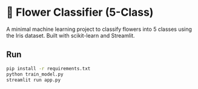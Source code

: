 # 🌸 Flower Classifier (5-Class)

A minimal machine learning project to classify flowers into 5 classes using the Iris dataset. Built with scikit-learn and Streamlit.

## Run

```bash
pip install -r requirements.txt
python train_model.py
streamlit run app.py
```
